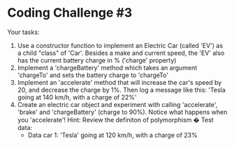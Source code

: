 # Coding Challenge #3

Your tasks:

1. Use a constructor function to implement an Electric Car (called 'EV') as a child
   "class" of 'Car'. Besides a make and current speed, the 'EV' also has the
   current battery charge in % ('charge' property)
2. Implement a 'chargeBattery' method which takes an argument
   'chargeTo' and sets the battery charge to 'chargeTo'
3. Implement an 'accelerate' method that will increase the car's speed by 20,
   and decrease the charge by 1%. Then log a message like this: 'Tesla going at 140
   km/h, with a charge of 22%'
4. Create an electric car object and experiment with calling 'accelerate',
   'brake' and 'chargeBattery' (charge to 90%). Notice what happens when
   you 'accelerate'! Hint: Review the definiton of polymorphism �
   Test data:
   - Data car 1: 'Tesla' going at 120 km/h, with a charge of 23%
